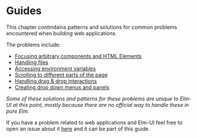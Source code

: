 # Guides

This chapter contindains patterns and solutions for common problems encountered
when building web applications.

The problems include:
* [Focusing arbitrary components and HTML Elements](/documentation/guides/focusing)
* [Handling files](/documentation/guides/handling_files)
* [Accessing environment variables](/documentation/guides/environment-variables)
* [Scrolling to different parts of the page](/documentation/guides/scrolling)
* [Handling drag & drop interactions](/documentation/guides/drag-and-drop)
* [Creating drop down menus and panels](/documentation/guides/drop-downs)

_Some of these solutions and patterns for these problems are unique to Elm-UI at
this point, mostly because there are no official way to handle these in pure Elm._

If you have a problem related to web applications and Elm-UI feel free to open
an issue about it [here](https://github.com/gdotdesign/elm-ui-guide/issues)
and it can be part of this guide.
